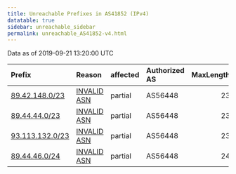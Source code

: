```yaml
---
title: Unreachable Prefixes in AS41852 (IPv4)
datatable: true
sidebar: unreachable_sidebar
permalink: unreachable_AS41852-v4.html
---
```


Data as of 2019-09-21 13:20:00 UTC


<div class="datatable-begin"></div>

| Prefix                                                   | Reason                                                                                                 | affected   | Authorized AS   |   MaxLength | Anchor                                         |   unreachable /24s |
|:---------------------------------------------------------|:-------------------------------------------------------------------------------------------------------|:-----------|:----------------|------------:|:-----------------------------------------------|-------------------:|
| [89.42.148.0/23](https://stat.ripe.net/89.42.148.0/23)   | [INVALID ASN](https://rpki-validator.ripe.net/announcement-preview?asn=AS41852&prefix=89.42.148.0/23)  | partial    | AS56448         |          23 | [RIPE](unreachable_RIPE_NCC_RPKI_Root-v4.html) |                  2 |
| [89.44.44.0/23](https://stat.ripe.net/89.44.44.0/23)     | [INVALID ASN](https://rpki-validator.ripe.net/announcement-preview?asn=AS41852&prefix=89.44.44.0/23)   | partial    | AS56448         |          23 | [RIPE](unreachable_RIPE_NCC_RPKI_Root-v4.html) |                  2 |
| [93.113.132.0/23](https://stat.ripe.net/93.113.132.0/23) | [INVALID ASN](https://rpki-validator.ripe.net/announcement-preview?asn=AS41852&prefix=93.113.132.0/23) | partial    | AS56448         |          23 | [RIPE](unreachable_RIPE_NCC_RPKI_Root-v4.html) |                  2 |
| [89.44.46.0/24](https://stat.ripe.net/89.44.46.0/24)     | [INVALID ASN](https://rpki-validator.ripe.net/announcement-preview?asn=AS41852&prefix=89.44.46.0/24)   | partial    | AS56448         |          24 | [RIPE](unreachable_RIPE_NCC_RPKI_Root-v4.html) |                  1 |

<div class="datatable-end"></div>